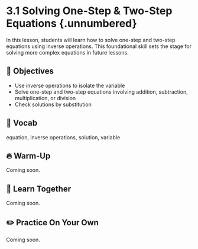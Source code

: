 #  3.1 Solving One-Step & Two-Step Equations {.unnumbered}

In this lesson, students will learn how to solve one-step and two-step equations using inverse operations. This foundational skill sets the stage for solving more complex equations in future lessons.

## 🎯 Objectives
- Use inverse operations to isolate the variable
- Solve one-step and two-step equations involving addition, subtraction, multiplication, or division
- Check solutions by substitution

## 📘 Vocab
equation, inverse operations, solution, variable

## 🔥 Warm-Up
Coming soon.

## 🧠 Learn Together
Coming soon.

## ✏️ Practice On Your Own
Coming soon.
